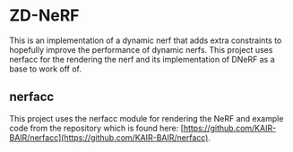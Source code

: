 # ZD-NeRF
This is an implementation of a dynamic nerf that adds extra constraints to hopefully improve the performance of dynamic nerfs. This project uses nerfacc for the rendering the nerf and its implementation of DNeRF as a base to work off of.

## nerfacc
This project uses the nerfacc module for rendering the NeRF and example code from the repository which is found here: [https://github.com/KAIR-BAIR/nerfacc](https://github.com/KAIR-BAIR/nerfacc).
